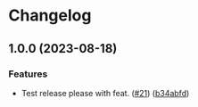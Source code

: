 # Changelog

## 1.0.0 (2023-08-18)


### Features

* Test release please with feat. ([#21](https://github.com/open-feature/kotlin-sdk/issues/21)) ([b34abfd](https://github.com/open-feature/kotlin-sdk/commit/b34abfd07377991d2819f8d14b53e8f2f926141d))
